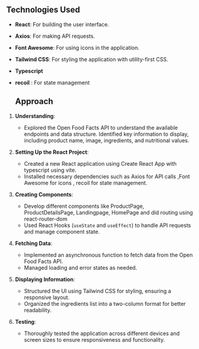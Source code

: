 ## Technologies Used

- **React**: For building the user interface.
- **Axios**: For making API requests.
- **Font Awesome**: For using icons in the application.
- **Tailwind CSS**: For styling the application with utility-first CSS.
- **Typescript**
- **recoil** : For state management

  ## Approach


1. **Understanding**: 
   - Explored the Open Food Facts API to understand the available endpoints and data structure. Identified key information to display, including product name, image, ingredients, and nutritional values.

2. **Setting Up the React Project**:
   - Created a new React application using Create React App with typescript using vite.
   - Installed necessary dependencies such as Axios for API calls ,Font Awesome for icons , recoil for state management.

3. **Creating Components**:
   - Develop different components like ProductPage, ProductDetailsPage, Landingpage, HomePage and did routing using react-router-dom
   - Used React Hooks (`useState` and `useEffect`) to handle API requests and manage component state.

4. **Fetching Data**:
   - Implemented an asynchronous function to fetch data from the Open Food Facts API.
   - Managed loading and error states as needed.

5. **Displaying Information**:
   - Structured the UI using Tailwind CSS for styling, ensuring a responsive layout.
   - Organized the ingredients list into a two-column format for better readability.

7. **Testing**:
   - Thoroughly tested the application across different devices and screen sizes to ensure responsiveness and functionality.


